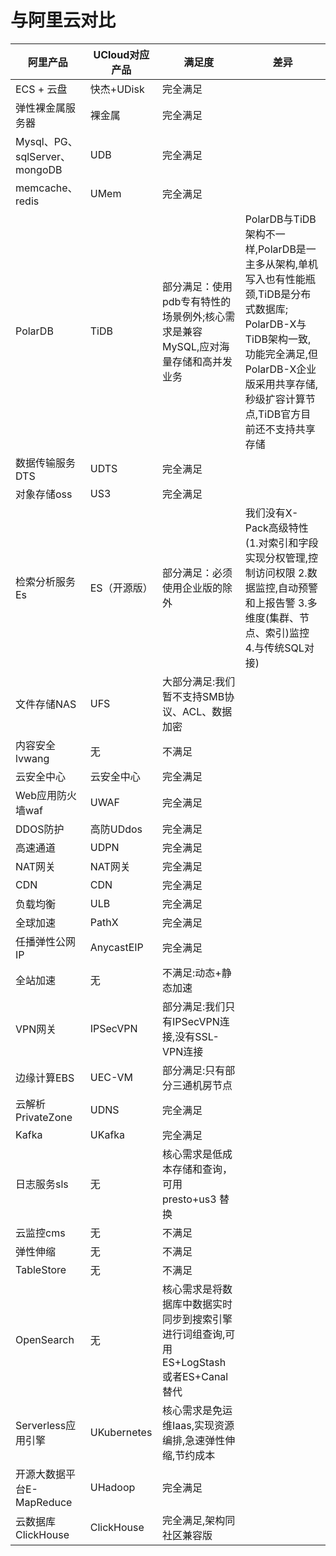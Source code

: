 # 与阿里云对比

| **阿里产品**                  | **UCloud对应产品** | **满足度**                                                   | **差异**                                                     |
| ----------------------------- | ---------------------- | ------------------------------------------------------------ | ------------------------------------------------------------ |
| ECS + 云盘                    | 快杰+UDisk             | 完全满足                                                     |                                                              |
| 弹性裸金属服务器              | 裸金属                 | 完全满足                                                     |                                                              |
| Mysql、PG、sqlServer、mongoDB | UDB                    | 完全满足                                                     |                                                              |
| memcache、redis               | UMem                   | 完全满足                                                     |                                                              |
| PolarDB                       | TiDB                   | 部分满足：使用pdb专有特性的场景例外;核心需求是兼容MySQL,应对海量存储和高并发业务 | PolarDB与TiDB架构不一样,PolarDB是一主多从架构,单机写入也有性能瓶颈,TiDB是分布式数据库; PolarDB-X与TiDB架构一致,功能完全满足,但PolarDB-X企业版采用共享存储,秒级扩容计算节点,TiDB官方目前还不支持共享存储 |
| 数据传输服务 DTS              | UDTS                   | 完全满足                                                     |                                                              |
| 对象存储oss                   | US3                    | 完全满足                                                     |                                                              |
| 检索分析服务Es                | ES（开源版）           | 部分满足：必须使用企业版的除外                               | 我们没有X-Pack高级特性(1.对索引和字段实现分权管理,控制访问权限 2.数据监控,自动预警和上报告警 3.多维度(集群、节点、索引)监控 4.与传统SQL对接) |
| 文件存储NAS                   | UFS                    | 大部分满足:我们暂不支持SMB协议、ACL、数据加密                |                                                              |
| 内容安全lvwang                | 无                     | 不满足                                                       |                                                              |
| 云安全中心                    | 云安全中心             | 完全满足                                                     |                                                              |
| Web应用防火墙waf              | UWAF                   | 完全满足                                                     |                                                              |
| DDOS防护                      | 高防UDdos              | 完全满足                                                     |                                                              |
| 高速通道                      | UDPN                   | 完全满足                                                     |                                                              |
| NAT网关                       | NAT网关                | 完全满足                                                     |                                                              |
| CDN                           | CDN                    | 完全满足                                                     |                                                              |
| 负载均衡                      | ULB                    | 完全满足                                                     |                                                              |
| 全球加速                      | PathX                  | 完全满足                                                     |                                                              |
| 任播弹性公网IP                | AnycastEIP             | 完全满足                                                     |                                                              |
| 全站加速                      | 无                     | 不满足:动态+静态加速                                         |                                                              |
| VPN网关                       | IPSecVPN               | 部分满足:我们只有IPSecVPN连接,没有SSL-VPN连接                |                                                              |
| 边缘计算EBS                   | UEC-VM                 | 部分满足:只有部分三通机房节点                                |                                                              |
| 云解析PrivateZone             | UDNS                   | 完全满足                                                     |                                                              |
| Kafka                         | UKafka                 | 完全满足                                                     |                                                              |
| 日志服务sls                   | 无                     | 核心需求是低成本存储和查询，可用presto+us3 替换              |                                                              |
| 云监控cms                     | 无                     | 不满足                                                       |                                                              |
| 弹性伸缩                      | 无                     | 不满足                                                       |                                                              |
| TableStore                    | 无                     | 不满足                                                       |                                                              |
| OpenSearch                    | 无                     | 核心需求是将数据库中数据实时同步到搜索引擎进行词组查询,可用ES+LogStash或者ES+Canal替代 |                                                              |
| Serverless应用引擎            | UKubernetes            | 核心需求是免运维Iaas,实现资源编排,急速弹性伸缩,节约成本      |                                                              |
| 开源大数据平台E-MapReduce     | UHadoop                | 完全满足                                                     |                                                              |
| 云数据库ClickHouse            | ClickHouse             | 完全满足,架构同社区兼容版                                    |                                                              |
